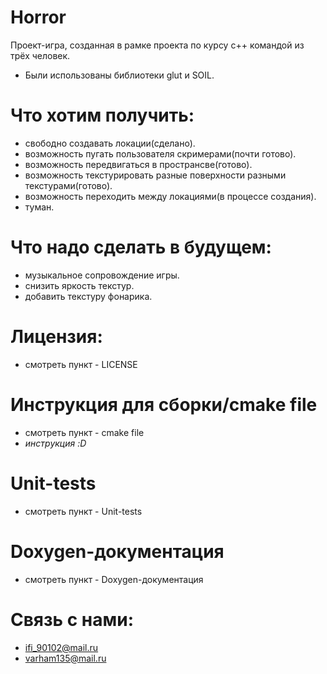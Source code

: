 # Horror
Проект-игра, созданная в рамке проекта по курсу c++ командой из трёх человек.
+ Были использованы библиотеки glut и SOIL.
# Что хотим получить:
+ свободно создавать локации(сделано).
+ возможность пугать пользователя скримерами(почти готово).
+ возможность передвигаться в пространсве(готово).
+ возможность текстурировать разные поверхности разными текстурами(готово).
+ возможность переходить между локациями(в процессе создания).
+ туман.
# Что надо сделать в будущем: 
+ музыкальное сопровождение игры.
+ снизить яркость текстур.
+ добавить текстуру фонарика.
# Лицензия:
+ смотреть пункт - LICENSE
# Инструкция для сборки/cmake file
+ смотреть пункт - cmake file
+ *инструкция :D*
# Unit-tests
+ смотреть пункт - Unit-tests
# Doxygen-документация
+ смотреть пункт - Doxygen-документация
# Связь с нами:
+ ifi_90102@mail.ru
+ varham135@mail.ru
